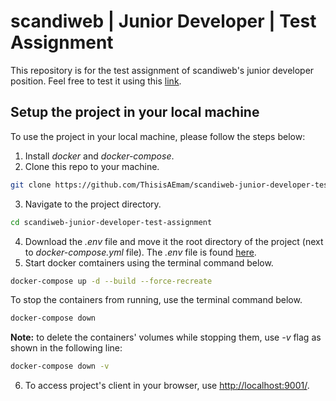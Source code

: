 # scandiweb | Junior Developer | Test Assignment

This repository is for the test assignment of scandiweb's junior developer position. Feel free to test it using this [link](http://104.248.240.190:9001/).

## Setup the project in your local machine

To use the project in your local machine, please follow the steps below:

1. Install _docker_ and _docker-compose_.
2. Clone this repo to your machine.

```bash
git clone https://github.com/ThisisAEmam/scandiweb-junior-developer-test-assignment.git
```

3. Navigate to the project directory.

```bash
cd scandiweb-junior-developer-test-assignment
```

4. Download the _.env_ file and move it the root directory of the project (next to _docker-compose.yml_ file). The _.env_ file is found [here](https://drive.google.com/file/d/1KG57tBoaMG4A2JzaUYloaTNtrq9T6qkN/view?usp=drive_link).
5. Start docker comtainers using the terminal command below.

```bash
docker-compose up -d --build --force-recreate
```

To stop the containers from running, use the terminal command below.

```bash
docker-compose down
```

**Note:** to delete the containers' volumes while stopping them, use _-v_ flag as shown in the following line:

```bash
docker-compose down -v
```

6. To access project's client in your browser, use [http://localhost:9001/](http://localhost:9001/).
